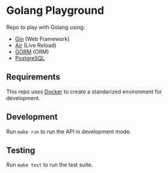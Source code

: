 # Golang Playground

Repo to play with Golang using:
- [Gin](https://github.com/gin-gonic/gin) (Web Framework)
- [Air](https://github.com/air-verse/air) (Live Reload)
- [GORM](https://github.com/go-gorm/gorm) (ORM)
- [PostgreSQL](https://www.postgresql.org/)

## Requirements

This repo uses [Docker](https://www.docker.com/) to create a standarized environment for development.

## Development

Run `make run` to run the API in development mode.

## Testing

Run `make test` to run the test suite.
